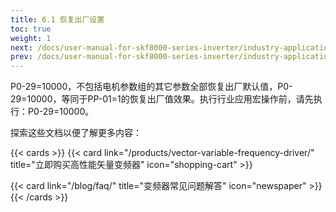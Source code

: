 ```yaml
---
title: 6.1 恢复出厂设置
toc: true
weight: 1
next: /docs/user-manual-for-skf8000-series-inverter/industry-application-macro-usage-instructions/constant-pressure-water-supply-macro-settings/
prev: /docs/user-manual-for-skf8000-series-inverter/industry-application-macro-usage-instructions/
---
```


P0-29=10000，不包括电机参数组的其它参数全部恢复出厂默认值，P0-29=10000，等同于PP-01=1的恢复出厂值效果。执行行业应用宏操作前，请先执行：P0-29=10000。

探索这些文档以便了解更多内容：

{{< cards >}}
  {{< card link="/products/vector-variable-frequency-driver/" title="立即购买高性能矢量变频器" icon="shopping-cart" >}}

  {{< card link="/blog/faq/" title="变频器常见问题解答" icon="newspaper" >}}
{{< /cards >}}	
